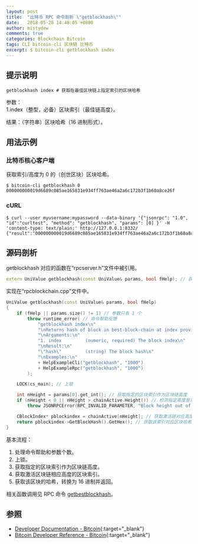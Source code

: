 ```yaml
---
layout: post
title:  "比特币 RPC 命令剖析 \"getblockhash\""
date:   2018-05-28 14:48:05 +0800
author: mistydew
comments: true
categories: Blockchain Bitcoin
tags: CLI bitcoin-cli 区块链 比特币
excerpt: $ bitcoin-cli getblockhash index
---
```

## 提示说明

```shell
getblockhash index # 获取在最佳区块链上指定索引的区块哈希
```

参数：<br>
1.index（整型，必备）区块索引（最佳链高度）。

结果：（字符串）区块哈希（16 进制形式）。

## 用法示例

### 比特币核心客户端

获取索引/高度为 0 的（创世区块）区块哈希。

```shell
$ bitcoin-cli getblockhash 0
000000000019d6689c085ae165831e934ff763ae46a2a6c172b3f1b60a8ce26f
```

### cURL

```shell
$ curl --user myusername:mypassword --data-binary '{"jsonrpc": "1.0", "id":"curltest", "method": "getblockhash", "params": [0] }' -H 'content-type: text/plain;' http://127.0.0.1:8332/
{"result":"000000000019d6689c085ae165831e934ff763ae46a2a6c172b3f1b60a8ce26f","error":null,"id":"curltest"}
```

## 源码剖析
getblockhash 对应的函数在“rpcserver.h”文件中被引用。

```cpp
extern UniValue getblockhash(const UniValue& params, bool fHelp); // 获取指定区块索引的区块哈希
```

实现在“rpcblockchain.cpp”文件中。

```cpp
UniValue getblockhash(const UniValue& params, bool fHelp)
{
    if (fHelp || params.size() != 1) // 参数只有 1 个
        throw runtime_error( // 命令帮助反馈
            "getblockhash index\n"
            "\nReturns hash of block in best-block-chain at index provided.\n"
            "\nArguments:\n"
            "1. index         (numeric, required) The block index\n"
            "\nResult:\n"
            "\"hash\"         (string) The block hash\n"
            "\nExamples:\n"
            + HelpExampleCli("getblockhash", "1000")
            + HelpExampleRpc("getblockhash", "1000")
        );

    LOCK(cs_main); // 上锁

    int nHeight = params[0].get_int(); // 获取指定的区块索引作为区块链高度
    if (nHeight < 0 || nHeight > chainActive.Height()) // 检测指定高度是否在该区块链高度范围内
        throw JSONRPCError(RPC_INVALID_PARAMETER, "Block height out of range");

    CBlockIndex* pblockindex = chainActive[nHeight]; // 获取激活链对应高度的区块索引
    return pblockindex->GetBlockHash().GetHex(); // 获取该索引对应区块哈希，转换为 16 进制并返回
}
```

基本流程：
1. 处理命令帮助和参数个数。
2. 上锁。
3. 获取指定的区块索引作为区块链高度。
4. 获取激活区块链相应高度的区块索引。
5. 获取该区块的哈希，转换为 16 进制并返回。

相关函数调用见 RPC 命令 [getbestblockhash](/blog/2018/05/bitcoin-rpc-command-getbestblockhash.html)。

## 参照

* [Developer Documentation - Bitcoin](https://bitcoin.org/en/developer-documentation){:target="_blank"}
* [Bitcoin Developer Reference - Bitcoin](https://bitcoin.org/en/developer-reference#getblockhash){:target="_blank"}
